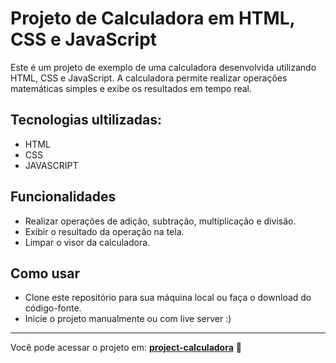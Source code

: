 
<div>
 
 <h1>Projeto de Calculadora em HTML, CSS e JavaScript</h1>
 
 
Este é um projeto de exemplo de uma calculadora desenvolvida utilizando HTML, CSS e JavaScript. A calculadora permite realizar operações matemáticas simples e exibe os resultados em tempo real.
 
 <h2>Tecnologias ultilizadas:</h2>
 
 - HTML
 - CSS
 - JAVASCRIPT
 
 <h2>Funcionalidades</h2>
 
 - Realizar operações de adição, subtração, multiplicação e divisão.
 - Exibir o resultado da operação na tela.
 - Limpar o visor da calculadora.
 
 <h2>Como usar</h2>
  
 - Clone este repositório para sua máquina local ou faça o download do código-fonte.
 - Inicie o projeto manualmente ou com live server :)

 <hr>
 
 Você pode acessar o projeto em: <strong><a href='https://eduardonunespp.github.io/projeto-calculadora/index.html'>project-calculadora</a></strong> 
🚀
 
</div>

